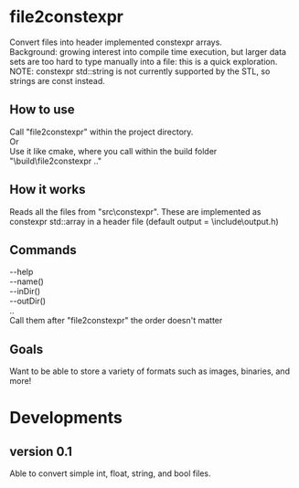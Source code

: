 # file2constexpr
Convert files into header implemented constexpr arrays.\
Background: growing interest into compile time execution, but larger data sets are too hard to type manually into a file: this is a quick exploration.
NOTE: constexpr std::string is not currently supported by the STL, so strings are const instead.

## How to use
Call "file2constexpr" within the project directory.\
Or\
Use it like cmake, where you call within the build folder "\build\file2constexpr .."

## How it works
Reads all the files from "src\constexpr\".
These are implemented as constexpr std::array<type> in a header file (default output = \include\output.h)

## Commands
--help\
--name()\
--inDir()\
--outDir()\
..\
Call them after "file2constexpr" the order doesn't matter

## Goals
Want to be able to store a variety of formats such as images, binaries, and more!

# Developments
## version 0.1
Able to convert simple int, float, string, and bool files.
